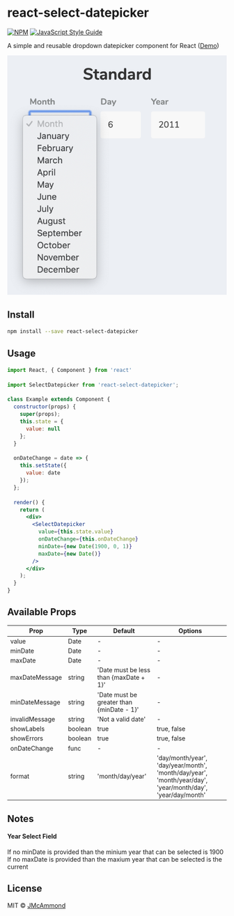 # react-select-datepicker

> 

[![NPM](https://img.shields.io/npm/v/react-select-datepicker.svg)](https://www.npmjs.com/package/react-select-datepicker) [![JavaScript Style Guide](https://img.shields.io/badge/code_style-standard-brightgreen.svg)](https://standardjs.com)

A simple and reusable dropdown datepicker component for React ([Demo](https://jeffmcammond.com/react-select-datepicker/))

![Select Datepicker](https://github.com/jmcammond/react-select-datepicker/raw/master/example/assets/select-datepicker.png "Select Datepicker")

## Install

```bash
npm install --save react-select-datepicker
```

## Usage

```jsx
import React, { Component } from 'react'

import SelectDatepicker from 'react-select-datepicker';

class Example extends Component {
  constructor(props) {
    super(props);
    this.state = {
      value: null
    };
  }

  onDateChange = date => {
    this.setState({
      value: date
    });
  };

  render() {
    return (
      <div>
        <SelectDatepicker
          value={this.state.value}
          onDateChange={this.onDateChange}
          minDate={new Date(1900, 0, 1)}
          maxDate={new Date()}
        />
      </div>
    );
  }
}
```

## Available Props

| Prop           | Type    | Default                                   | Options     |
|----------------|---------|-------------------------------------------|-------------|
| value          | Date    | -                                         | -           |
| minDate        | Date    | -                                         | -           |
| maxDate        | Date    | -                                         | -           |
| maxDateMessage | string  | 'Date must be less than {maxDate + 1}'    | -           |
| minDateMessage | string  | 'Date must be greater than {minDate - 1}' | -           |
| invalidMessage | string  | 'Not a valid date'                        | -           |
| showLabels     | boolean | true                                      | true, false |
| showErrors     | boolean | true                                      | true, false |
| onDateChange   | func    | -                                         | -           |
| format         | string  | 'month/day/year'                          | 'day/month/year', 'day/year/month', 'month/day/year', 'month/year/day', 'year/month/day', 'year/day/month' |

## Notes
#### Year Select Field   
If no minDate is provided than the minium year that can be selected is 1900  
If no maxDate is provided than the maxium year that can be selected is the current

## License

MIT © [JMcAmmond](https://github.com/JMcAmmond)

